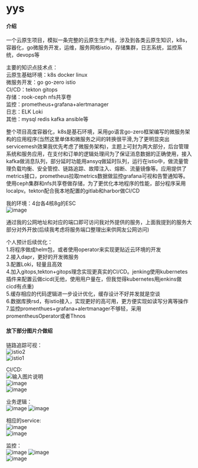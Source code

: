 # yys

#### 介绍
一个云原生项目，模拟一条完整的云原生生产线，涉及到各类云原生知识，k8s，容器化，go微服务开发，运维，服务网格istio，存储集群，日志系统，监控系统，devops等 

主要的知识点技术点：  
云原生基础环境：k8s docker linux  
微服务开发：go go-zero istio  
CI/CD：tekton gitops  
存储：rook-ceph nfs共享卷  
监控：prometheus+grafana+alertmanager  
日志：ELK Loki  
其他：mysql redis kafka ansible等  

整个项目高度容器化，k8s是基石环境，采用go语言go-zero框架编写的微服务架构的应用程序(当然这里单体和微服务之间的转换很平滑,为了更明显突出servicemesh效果我优先考虑了微服务架构)，主题上可封为两大部分，后台管理系统和服务应用，在支付和订单的逻辑处理间为了保证消息数据的正确使用，接入kafka做消息队列，部分延时功能用ansyq做延时队列，运行在istio中，做流量管理负载均衡、安全管控、链路追踪、故障注入、熔断、流量镜像等。应用提供了metrics接口，prometheus拉取metrics数据做监控grafana可视和告警通知等。使用ceph集群和nfs共享卷做存储，为了更优化本地程序的性能，部分程序采用localpv。tekton配合我本地配置的gitlab和harbor做CI/CD  


我的环境：4台各4核8g的ESC  
![image](https://user-images.githubusercontent.com/61965693/191806630-8aa15961-3ddc-4b82-81ac-d830d0f17cb2.png)

通过我的公网地址和对应的端口即可访问我对外提供的服务，上面我提到的服务大部分对外开放(后续我考虑将服务端口整理出来供网友公网访问)

个人预计后续优化：  
1.将程序做成helm包，或者使用operator来实现更贴近云环境的开发  
2.接入dapr，更好的开发微服务  
3.配置Loki，轻量且高效  
4.加入gitops,tekton+gitops理念实现更真实的CI/CD。jenking使用kubernetes插件来配置云做cicd(无他，使用用户量在，但我觉得kubernetes用jenkins做cicd有点重)  
5.缓存相应的代码逻辑进一步设计优化，缓存设计不好并发就是空谈  
6.数据库换rsd，有istio接入，实现更好的高可用，更方便实现如读写分离等操作  
7.监控promenthues+grafana+alertmanager不够轻，采用promentheusOperator或者Thnos  


#### 放下部分图片介做绍  

链路追踪可视：  
![istio2](https://foruda.gitee.com/images/1663863559276064143/1e0e2f85_10984789.png "kiali11.png")  
![istio1](https://foruda.gitee.com/images/1663863513702245341/3f1a03a7_10984789.png "kiali8.png")  

CI/CD:  
![输入图片说明](https://foruda.gitee.com/images/1663863643116081908/2a924f51_10984789.png "tekton.png")  
![image](https://user-images.githubusercontent.com/61965693/191807118-ecf6aa9f-ddc1-427c-b31d-4144bfe60140.png)  
![image](https://user-images.githubusercontent.com/61965693/191807233-722bfe7c-c516-4152-a622-78f1b664af41.png)  

 
业务逻辑：  
![image](https://user-images.githubusercontent.com/61965693/191807922-ad33d60a-8924-490f-a67a-72568308db73.png)
![image](https://user-images.githubusercontent.com/61965693/191808026-726d486b-c619-4915-9373-4cf65e9acb9c.png)  

相应的service:  
![image](https://user-images.githubusercontent.com/61965693/191807377-6357f70b-331e-4319-ac59-0d4f118be3cf.png)  
![image](https://user-images.githubusercontent.com/61965693/191807432-2b1ec45d-01a3-43f6-8398-d204e8df1b53.png)  

监控：  
![image](https://user-images.githubusercontent.com/61965693/191807510-49b28b66-8a5a-4c5c-a893-857bd4e45e92.png)
![image](https://user-images.githubusercontent.com/61965693/191807594-1d5010ec-e771-461c-87c6-ac1271d533d8.png)  
![image](https://user-images.githubusercontent.com/61965693/191807685-1d6f8685-ccbd-4175-9ae9-8733af18080f.png)  
